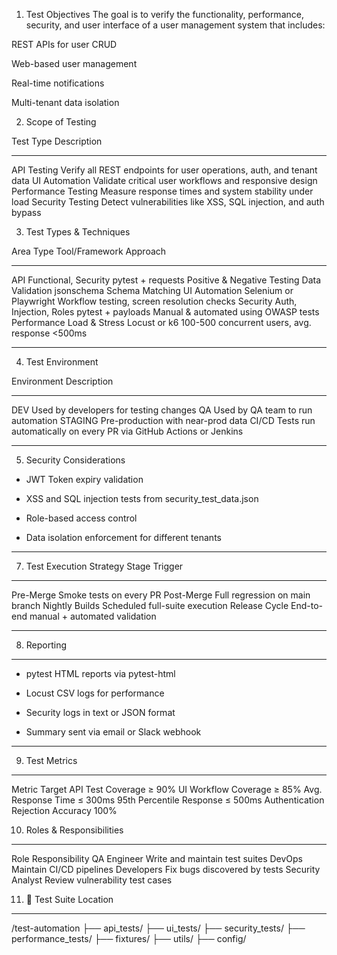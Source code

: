 1. Test Objectives
The goal is to verify the functionality, performance, security, and user interface of a user management system that includes:

REST APIs for user CRUD

Web-based user management

Real-time notifications

Multi-tenant data isolation


2. Scope of Testing

Test Type	        Description
___________________________________________________________________________
API Testing	        Verify all REST endpoints for user operations, auth, and tenant data
UI Automation	    Validate critical user workflows and responsive design
Performance Testing	Measure response times and system stability under load
Security Testing	Detect vulnerabilities like XSS, SQL injection, and auth bypass


3. Test Types & Techniques

Area	            Type	                    Tool/Framework	                Approach
_______________________________________________________________________________________________________________________
API	                Functional, Security	    pytest + requests	            Positive & Negative Testing
                    Data Validation	            jsonschema	                    Schema Matching
UI	                Automation	                Selenium or Playwright	        Workflow testing, screen resolution checks
Security	        Auth, Injection, Roles	    pytest + payloads	            Manual & automated using OWASP tests
Performance	        Load & Stress	            Locust or k6	               100-500 concurrent users, avg. response <500ms

****************************************************************************************************************************

4. Test Environment

Environment	            Description
______________________________________________________________________________________
DEV	                    Used by developers for testing changes
QA	                    Used by QA team to run automation
STAGING	                Pre-production with near-prod data
CI/CD	                Tests run automatically on every PR via GitHub Actions or Jenkins


****************************************************************************************************************************

5. Security Considerations

- JWT Token expiry validation

- XSS and SQL injection tests from security_test_data.json

- Role-based access control

- Data isolation enforcement for different tenants

****************************************************************************************************************************


7. Test Execution Strategy
Stage	            Trigger
______________________________________________________________________________________
Pre-Merge	        Smoke tests on every PR
Post-Merge	        Full regression on main branch
Nightly Builds	    Scheduled full-suite execution
Release Cycle	    End-to-end manual + automated validation

****************************************************************************************************************************


8. Reporting
______________________________________________________
- pytest HTML reports via pytest-html

- Locust CSV logs for performance

- Security logs in text or JSON format

- Summary sent via email or Slack webhook

****************************************************************************************************************************

9. Test Metrics
______________________________________________________
Metric	                            Target
API Test Coverage	                ≥ 90%
UI Workflow Coverage	            ≥ 85%
Avg. Response Time	                ≤ 300ms
95th Percentile Response	        ≤ 500ms
Authentication Rejection Accuracy	100%



10. Roles & Responsibilities
______________________________________________________
Role	                Responsibility
QA Engineer	            Write and maintain test suites
DevOps	                Maintain CI/CD pipelines
Developers	            Fix bugs discovered by tests
Security Analyst	    Review vulnerability test cases



11. 📂 Test Suite Location
______________________________________________________
/test-automation
├── api_tests/
├── ui_tests/
├── security_tests/
├── performance_tests/
├── fixtures/
├── utils/
├── config/